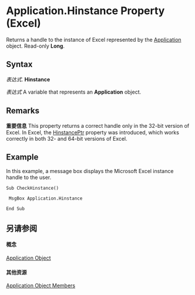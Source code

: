 
# Application.Hinstance Property (Excel)

Returns a handle to the instance of Excel represented by the [Application](19b73597-5cf9-4f56-8227-b5211f657f6f.md) object. Read-only **Long**.


## Syntax

 _表达式_. **Hinstance**

 _表达式_ A variable that represents an **Application** object.


## Remarks


 **重要信息**  This property returns a correct handle only in the 32-bit version of Excel. In Excel, the [HinstancePtr](fddc40e9-08fc-34ef-60b2-41e8afa86575.md) property was introduced, which works correctly in both 32- and 64-bit versions of Excel.


## Example

In this example, a message box displays the Microsoft Excel instance handle to the user.


```
Sub CheckHinstance() 
 
 MsgBox Application.Hinstance 
 
End Sub
```


## 另请参阅


#### 概念


[Application Object](19b73597-5cf9-4f56-8227-b5211f657f6f.md)
#### 其他资源


[Application Object Members](http://msdn.microsoft.com/library/4cb9ca42-8d07-cc9c-2d80-4eb9a5921e1e%28Office.15%29.aspx)